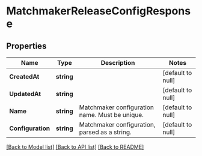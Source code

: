 # MatchmakerReleaseConfigResponse

## Properties
Name | Type | Description | Notes
------------ | ------------- | ------------- | -------------
**CreatedAt** | **string** |  | [default to null]
**UpdatedAt** | **string** |  | [default to null]
**Name** | **string** | Matchmaker configuration name. Must be unique. | [default to null]
**Configuration** | **string** | Matchmaker configuration, parsed as a string. | [default to null]

[[Back to Model list]](../README.md#documentation-for-models) [[Back to API list]](../README.md#documentation-for-api-endpoints) [[Back to README]](../README.md)


